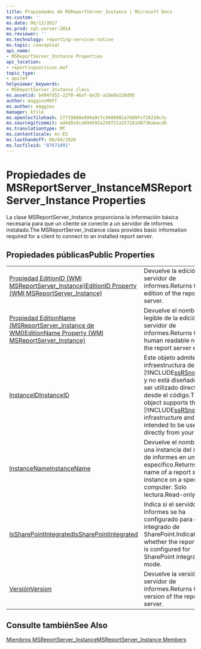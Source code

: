 ```yaml
---
title: Propiedades de MSReportServer_Instance | Microsoft Docs
ms.custom: ''
ms.date: 06/13/2017
ms.prod: sql-server-2014
ms.reviewer: ''
ms.technology: reporting-services-native
ms.topic: conceptual
api_name:
- MSReportServer_Instance Properties
api_location:
- reportingservices.mof
topic_type:
- apiref
helpviewer_keywords:
- MSReportServer_Instance class
ms.assetid: b494fd52-22f0-46af-be35-a1de8a138d95
author: maggiesMSFT
ms.author: maggies
manager: kfile
ms.openlocfilehash: 27719888e994a9cfc9408901a7d89fcf28220c5c
ms.sourcegitcommit: ad4d92dce894592a259721a1571b1d8736abacdb
ms.translationtype: MT
ms.contentlocale: es-ES
ms.lasthandoff: 08/04/2020
ms.locfileid: "87671891"
---
```

# <a name="msreportserver_instance-properties"></a><span data-ttu-id="eaf75-102">Propiedades de MSReportServer_Instance</span><span class="sxs-lookup"><span data-stu-id="eaf75-102">MSReportServer_Instance Properties</span></span>
  <span data-ttu-id="eaf75-103">La clase MSReportServer_Instance proporciona la información básica necesaria para que un cliente se conecte a un servidor de informes instalado.</span><span class="sxs-lookup"><span data-stu-id="eaf75-103">The MSReportServer_Instance class provides basic information required for a client to connect to an installed report server.</span></span>  
  
## <a name="public-properties"></a><span data-ttu-id="eaf75-104">Propiedades públicas</span><span class="sxs-lookup"><span data-stu-id="eaf75-104">Public Properties</span></span>  
  
|||  
|-|-|  
|[<span data-ttu-id="eaf75-105">Propiedad EditionID &#40;WMI MSReportServer_Instance&#41;</span><span class="sxs-lookup"><span data-stu-id="eaf75-105">EditionID Property &#40;WMI MSReportServer_Instance&#41;</span></span>](msreportserver-instance-properties-editionid.md)|<span data-ttu-id="eaf75-106">Devuelve la edición del servidor de informes.</span><span class="sxs-lookup"><span data-stu-id="eaf75-106">Returns the edition of the report server.</span></span>|  
|[<span data-ttu-id="eaf75-107">Propiedad EditionName &#40;MSReportServer_Instance de WMI&#41;</span><span class="sxs-lookup"><span data-stu-id="eaf75-107">EditionName Property &#40;WMI MSReportServer_Instance&#41;</span></span>](msreportserver-instance-properties-editionname.md)|<span data-ttu-id="eaf75-108">Devuelve el nombre legible de la edición del servidor de informes.</span><span class="sxs-lookup"><span data-stu-id="eaf75-108">Returns the human readable name of the report server edition.</span></span>|  
|[<span data-ttu-id="eaf75-109">InstanceID</span><span class="sxs-lookup"><span data-stu-id="eaf75-109">InstanceID</span></span>](msreportserver-instance-properties-instanceid.md)|<span data-ttu-id="eaf75-110">Este objeto admite la infraestructura de [!INCLUDE[ssRSnoversion](../../includes/ssrsnoversion-md.md)] y no está diseñado para ser utilizado directamente desde el código.</span><span class="sxs-lookup"><span data-stu-id="eaf75-110">This object supports the [!INCLUDE[ssRSnoversion](../../includes/ssrsnoversion-md.md)] infrastructure and is not intended to be used directly from your code.</span></span>|  
|[<span data-ttu-id="eaf75-111">InstanceName</span><span class="sxs-lookup"><span data-stu-id="eaf75-111">InstanceName</span></span>](msreportserver-instance-properties-instancename.md)|<span data-ttu-id="eaf75-112">Devuelve el nombre de una instancia del servidor de informes en un equipo específico.</span><span class="sxs-lookup"><span data-stu-id="eaf75-112">Returns the name of a report server instance on a specific computer.</span></span> <span data-ttu-id="eaf75-113">Solo lectura.</span><span class="sxs-lookup"><span data-stu-id="eaf75-113">Read-only.</span></span>|  
|[<span data-ttu-id="eaf75-114">IsSharePointIntegrated</span><span class="sxs-lookup"><span data-stu-id="eaf75-114">IsSharePointIntegrated</span></span>](msreportserver-instance-properties-issharepointintegrated.md)|<span data-ttu-id="eaf75-115">Indica si el servidor de informes se ha configurado para el modo integrado de SharePoint.</span><span class="sxs-lookup"><span data-stu-id="eaf75-115">Indicates whether the report server is configured for SharePoint integrate mode.</span></span>|  
|[<span data-ttu-id="eaf75-116">Versión</span><span class="sxs-lookup"><span data-stu-id="eaf75-116">Version</span></span>](msreportserver-instance-properties-version.md)|<span data-ttu-id="eaf75-117">Devuelve la versión del servidor de informes.</span><span class="sxs-lookup"><span data-stu-id="eaf75-117">Returns the version of the report server.</span></span>|  
  
## <a name="see-also"></a><span data-ttu-id="eaf75-118">Consulte también</span><span class="sxs-lookup"><span data-stu-id="eaf75-118">See Also</span></span>  
 [<span data-ttu-id="eaf75-119">Miembros MSReportServer_Instance</span><span class="sxs-lookup"><span data-stu-id="eaf75-119">MSReportServer_Instance Members</span></span>](msreportserver-instance-members.md)  
  
  

